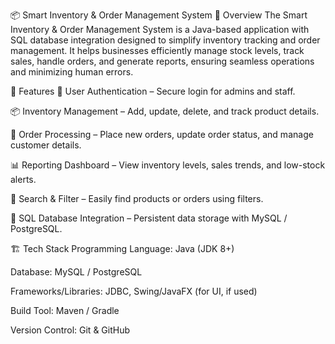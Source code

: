 📦 Smart Inventory & Order Management System
📖 Overview
The Smart Inventory & Order Management System is a Java-based application with SQL database integration designed to simplify inventory tracking and order management. It helps businesses efficiently manage stock levels, track sales, handle orders, and generate reports, ensuring seamless operations and minimizing human errors.

🚀 Features
🔐 User Authentication – Secure login for admins and staff.

📦 Inventory Management – Add, update, delete, and track product details.

🛒 Order Processing – Place new orders, update order status, and manage customer details.

📊 Reporting Dashboard – View inventory levels, sales trends, and low-stock alerts.

🔎 Search & Filter – Easily find products or orders using filters.

💾 SQL Database Integration – Persistent data storage with MySQL / PostgreSQL.

🏗️ Tech Stack
Programming Language: Java (JDK 8+)

Database: MySQL / PostgreSQL

Frameworks/Libraries: JDBC, Swing/JavaFX (for UI, if used)

Build Tool: Maven / Gradle

Version Control: Git & GitHub
